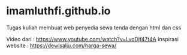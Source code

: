 # imamluthfi.github.io

Tugas kuliah membuat web penyedia sewa tenda dengan html dan css

Video dari : https://www.youtube.com/watch?v=LvoDjf47t4A
Inspirasi website : https://dewisalju.com/harga-sewa/
